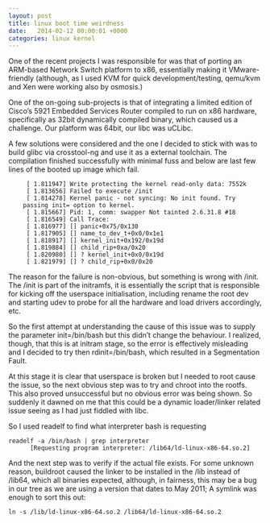 ```yaml
---
layout: post
title: linux boot time weirdness
date:   2014-02-12 00:00:01 +0000
categories: linux kernel
---
```

One of the recent projects I was responsible for was that of porting an ARM-based Network Switch platform to x86, essentially making it  VMware-friendly (although, as I used KVM for quick development/testing, qemu/kvm and Xen were working also by osmosis.)

One of the on-going sub-projects is that of integrating a limited edition of Cisco’s 5921 Embedded Services Router compiled to run on x86 hardware, specifically as 32bit dynamically compiled binary, which caused us a challenge. Our platform was 64bit, our libc was uCLibc.

A few solutions were considered and the one I decided to stick with was to build glibc via crosstool-ng and use it as a external toolchain. The compilation finished successfully with minimal fuss and below are last few lines of the booted up image which fail.

```
     [ 1.811947] Write protecting the kernel read-only data: 7552k
     [ 1.813656] Failed to execute /init
     [ 1.814278] Kernel panic - not syncing: No init found. Try 
    passing init= option to kernel.
     [ 1.815667] Pid: 1, comm: swapper Not tainted 2.6.31.8 #18
     [ 1.816549] Call Trace:
     [ 1.816977] [] panic+0x75/0x130
     [ 1.817905] [] name_to_dev_t+0x0/0x1e1
     [ 1.818917] [] kernel_init+0x192/0x19d
     [ 1.819884] [] child_rip+0xa/0x20
     [ 1.820980] [] ? kernel_init+0x0/0x19d
     [ 1.821979] [] ? child_rip+0x0/0x20
```

The reason for the failure is non-obvious, but something is wrong with /init. The /init is part of the initramfs, it is essentially the script that is responsible for kicking off the userspace initialisation, including rename the root dev and starting udev to probe for all the hardware and load drivers accordingly, etc.

So the first attempt at understanding the cause of this issue was to supply the parameter init=/bin/bash but this didn’t change the behaviour. I realized, though, that this is at initram stage, so the error is effectively misleading and I decided to try then rdinit=/bin/bash, which resulted in a Segmentation Fault.

At this stage it is clear that userspace is broken but I needed to root cause the issue, so the next obvious step was to try and chroot into the rootfs. This also proved unsuccessful but no obvious error was being shown. So suddenly it dawned on me that this could be a dynamic loader/linker related issue seeing as I had just fiddled with libc.

So I used readelf to find what interpreter bash is requesting

```
readelf -a /bin/bash | grep interpreter
      [Requesting program interpreter: /lib64/ld-linux-x86-64.so.2]
```

And the next step was to verify if the actual file exists. For some unknown reason, buildroot caused the linker to be installed in the /lib instead of /lib64, which all binaries expected, although, in fairness, this may be a bug in our tree as we are using a version that dates to May 2011; A symlink was enough to sort this out:

```
ln -s /lib/ld-linux-x86-64.so.2 /lib64/ld-linux-x86-64.so.2
```